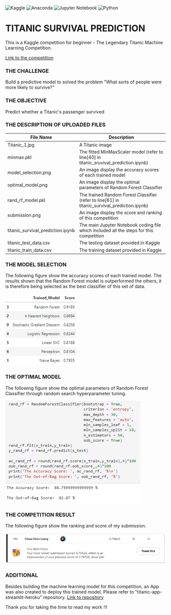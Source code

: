 ![Kaggle](https://img.shields.io/badge/Kaggle-035a7d?style=for-the-badge&logo=kaggle&logoColor=white)
![Anaconda](https://img.shields.io/badge/Anaconda-%2344A833.svg?style=for-the-badge&logo=anaconda&logoColor=white)
![Jupyter Notebook](https://img.shields.io/badge/jupyter-%23FA0F00.svg?style=for-the-badge&logo=jupyter&logoColor=white)
![Python](https://img.shields.io/badge/python-3670A0?style=for-the-badge&logo=python&logoColor=ffdd54)

# TITANIC SURVIVAL PREDICTION

This is a Kaggle competition for beginner - The Legendary Titanic Machine Learning Competition. 

[Link to the competition](https://www.kaggle.com/c/titanic "Titanic Compatition")


### THE CHALLENGE

Build a predictive model to solved the problem "What sorts of people were more likely to survive?"


### THE OBJECTIVE

Predict whether a Titanic's passenger survived 


### THE DESCRIPTION OF UPLOADED FILES 

|File Name|Description|
|---------|-----------|
|Titanic_1.jpg|A Titanic image|
|minmax.pkl|The fitted MinMaxScaler model (refer to line[40] in titanic_sruvival_prediction.ipynb)|
|model_selection.png|An image display the accuracy scores of each trained model|
|optimal_model.png|An image display the optimal parameters of Random Forest Classifier|
|rand_rf_model.pkl|The trained Random Forest Classifier (refer to line[61] in titanic_survival_prediction.ipynb)|
|submission.png|An image display the score and ranking of this competition|
|titanic_survival_prediction.ipynb|The main Jupyter Notebook coding file which included all the steps for this competition|
|titanic_test_data.csv|The testing dataset provided in Kaggle|
|titanic_train_data.csv|The training dataset provided in Kaggle|


### THE MODEL SELECTION
The following figure show the accuracy scores of each trained model.
The results shown that the Random Forest model is outperformed the others, it is therefore being selected as the best classifier of this set of data.

![Image](model_selection.png)


### THE OPTIMAL MODEL
The following figure show the optimal parameters of Random Forest Classifier through random search hyperparameter tuning.

![Image](optimal_model.png)


### THE COMPETITION RESULT
The following figure show the ranking and score of my submission.

![Image](submission.png)


### ADDITIONAL
Besides building the machine learning model for this competition, an App was also created to deploy this trained model.
Please refer to "titanic-app-streamlit-heroku" repository. 
[Link to repository](https://github.com/liangchua/titanic-app-streamlit-heroku)

Thank you for taking the time to read my work !!! 
